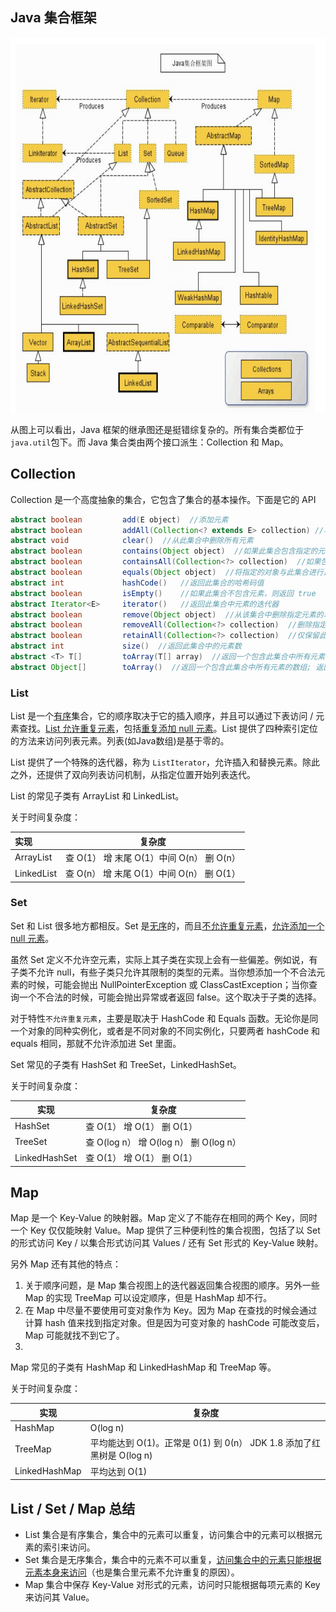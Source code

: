 ## Java 集合框架

<img src="../images/v202005030937.png" style="height:600px;width:1000px"/>

从图上可以看出，Java 框架的继承图还是挺错综复杂的。所有集合类都位于`java.util`包下。而 Java 集合类由两个接口派生：Collection 和 Map。



## Collection

Collection 是一个高度抽象的集合，它包含了集合的基本操作。下面是它的 API

```java
abstract boolean         add(E object)  //添加元素
abstract boolean         addAll(Collection<? extends E> collection) //将指定集合中的所有元素添加到此集合
abstract void            clear()  //从此集合中删除所有元素
abstract boolean         contains(Object object)  //如果此集合包含指定的元素，则返回 true 
abstract boolean         containsAll(Collection<?> collection)  //如果包含指定集合中的所有元素，则返回 true 
abstract boolean         equals(Object object)  //将指定的对象与此集合进行比较以获得相等性，这个方法在之后会介绍到
abstract int             hashCode()   //返回此集合的哈希码值
abstract boolean         isEmpty()    //如果此集合不包含元素，则返回 true 
abstract Iterator<E>     iterator()   //返回此集合中元素的迭代器
abstract boolean         remove(Object object)  //从该集合中删除指定元素的单个实例（如果存在）
abstract boolean         removeAll(Collection<?> collection)  //删除指定集合
abstract boolean         retainAll(Collection<?> collection)  //仅保留此集合中包含在指定集合中的元素
abstract int             size()  //返回此集合中的元素数
abstract <T> T[]         toArray(T[] array)  //返回一个包含此集合中所有元素的数组
abstract Object[]        toArray()  //返回一个包含此集合中所有元素的数组; 返回的数组的运行时类型是指定数组的运行时类型
```



### List

List 是一个<u>有序</u>集合，它的顺序取决于它的插入顺序，并且可以通过下表访问 / 元素查找。<u>List 允许重复元素</u>，包括<u>重复添加 null 元素</u>。List 提供了四种索引定位的方法来访问列表元素。列表(如Java数组)是基于零的。

List 提供了一个特殊的迭代器，称为 ``ListIterator``，允许插入和替换元素。除此之外，还提供了双向列表访问机制，从指定位置开始列表迭代。

List 的常见子类有 ArrayList 和 LinkedList。

关于时间复杂度：

| 实现       | 复杂度                                    |
| :--------- | ----------------------------------------- |
| ArrayList  | 查 O(1） 增 末尾 O(1）中间 O(n） 删 O(n） |
| LinkedList | 查 O(n） 增 末尾 O(1）中间 O(n） 删 O(1） |

### Set

Set 和 List 很多地方都相反。Set 是<u>无序</u>的，而且<u>不允许重复元素</u>，<u>允许添加一个 null 元素</u>。

虽然 Set 定义不允许空元素，实际上其子类在实现上会有一些偏差。例如说，有子类不允许 null，有些子类只允许其限制的类型的元素。当你想添加一个不合法元素的时候，可能会抛出 NullPointerException 或 ClassCastException；当你查询一个不合法的时候，可能会抛出异常或者返回 false。这个取决于子类的选择。

对于特性``不允许重复元素``，主要是取决于 HashCode 和 Equals 函数。无论你是同一个对象的同种实例化，或者是不同对象的不同实例化，只要两者 hashCode 和 equals 相同，那就不允许添加进 Set 里面。

Set 常见的子类有 HashSet 和 TreeSet，LinkedHashSet。

关于时间复杂度：

| 实现          | 复杂度                                 |
| ------------- | -------------------------------------- |
| HashSet       | 查 O(1） 增 O(1） 删 O(1）             |
| TreeSet       | 查 O(log n） 增 O(log n） 删 O(log n） |
| LinkedHashSet | 查 O(1） 增 O(1） 删 O(1）             |



## Map

Map 是一个 Key-Value 的映射器。Map 定义了不能存在相同的两个 Key，同时一个 Key 仅仅能映射 Value。Map 提供了三种便利性的集合视图，包括了以 Set 的形式访问 Key / 以集合形式访问其 Values / 还有 Set 形式的 Key-Value 映射。

另外 Map 还有其他的特点：

1. 关于顺序问题，是 Map 集合视图上的迭代器返回集合视图的顺序。另外一些 Map 的实现 TreeMap 可以设定顺序，但是 HashMap 却不行。
2. 在 Map 中尽量不要使用可变对象作为 Key。因为 Map 在查找的时候会通过计算 hash 值来找到指定对象。但是因为可变对象的 hashCode 可能改变后，Map 可能就找不到它了。
3. 

Map 常见的子类有 HashMap 和 LinkedHashMap 和 TreeMap 等。

关于时间复杂度：

| 实现          | 复杂度                                                       |
| ------------- | ------------------------------------------------------------ |
| HashMap       | O(log n)                                                     |
| TreeMap       | 平均能达到 O(1)。正常是 0(1) 到 0(n） JDK 1.8 添加了红黑树是 O(log n) |
| LinkedHashMap | 平均达到 O(1)                                                |



## List  / Set / Map 总结

- List 集合是有序集合，集合中的元素可以重复，访问集合中的元素可以根据元素的索引来访问。
- Set 集合是无序集合，集合中的元素不可以重复，<u>访问集合中的元素只能根据元素本身来访问</u>（也是集合里元素不允许重复的原因）。
- Map 集合中保存 Key-Value 对形式的元素，访问时只能根据每项元素的 Key 来访问其 Value。

